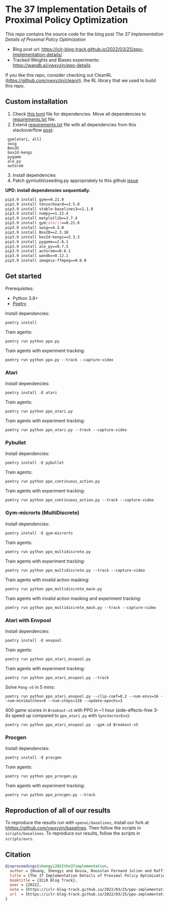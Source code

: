 # The 37 Implementation Details of Proximal Policy Optimization

This repo contains the source code for the blog post *The 37 Implementation Details of Proximal Policy Optimization*

* Blog post url: https://iclr-blog-track.github.io/2022/03/25/ppo-implementation-details/
* Tracked Weights and Biases experiments: https://wandb.ai/vwxyzjn/ppo-details

If you like this repo, consider checking out CleanRL (https://github.com/vwxyzjn/cleanrl), the RL library that we used to build this repo.


## Custom installation

1. Check [this toml](pyproject.toml) file for dependencies. Move all dependencies to [requirements.txt](requirements.txt) file.
2. Extend [requirements.txt](requirements.txt) file with all dependencies from this stackoverflow [post](https://stackoverflow.com/questions/69442971/error-in-importing-environment-openai-gym):
```
 gym[atari, all]
 swig
 Box2D
 box2d-kengz
 pygame
 ale_py
 autorom
```
3. Install dependencies
4. Patch gym\utils\seeding.py appropriately to this github [issue](https://github.com/ray-project/ray/issues/24133)

**UPD: install dependencies sequentially.**

```sh
pip3.9 install gym==0.21.0
pip3.9 install tensorboard==2.5.0
pip3.9 install stable-baselines3==1.1.0
pip3.9 install numpy==1.22.4
pip3.9 install matplotlib==3.7.4
pip3.9 install gym[atari]==0.21.0
pip3.9 install swig==4.3.0
pip3.9 install Box2D==2.3.10
pip3.9 install box2d-kengz==2.3.3
pip3.9 install pygame==2.6.1
pip3.9 install ale_py==0.7.5
pip3.9 install autorom==0.6.1
pip3.9 install wandb==0.12.1
pip3.9 install imageio-ffmpeg==0.6.0
```

## Get started

Prerequisites:
* Python 3.8+
* [Poetry](https://python-poetry.org)

Install dependencies:
```
poetry install
```

Train agents:
```
poetry run python ppo.py
```

Train agents with experiment tracking:
```
poetry run python ppo.py --track --capture-video
```

### Atari
Install dependencies:
```
poetry install -E atari
```
Train agents:
```
poetry run python ppo_atari.py
```
Train agents with experiment tracking:
```
poetry run python ppo_atari.py --track --capture-video
```


### Pybullet
Install dependencies:
```
poetry install -E pybullet
```
Train agents:
```
poetry run python ppo_continuous_action.py
```
Train agents with experiment tracking:
```
poetry run python ppo_continuous_action.py --track --capture-video
```


### Gym-microrts (MultiDiscrete)

Install dependencies:
```
poetry install -E gym-microrts
```
Train agents:
```
poetry run python ppo_multidiscrete.py
```
Train agents with experiment tracking:
```
poetry run python ppo_multidiscrete.py --track --capture-video
```
Train agents with invalid action masking:
```
poetry run python ppo_multidiscrete_mask.py
```
Train agents with invalid action masking and experiment tracking:
```
poetry run python ppo_multidiscrete_mask.py --track --capture-video
```

### Atari with Envpool

Install dependencies:
```
poetry install -E envpool
```
Train agents:
```
poetry run python ppo_atari_envpool.py
```
Train agents with experiment tracking:
```
poetry run python ppo_atari_envpool.py --track
```
Solve `Pong-v5` in 5 mins:
```
poetry run python ppo_atari_envpool.py --clip-coef=0.2 --num-envs=16 --num-minibatches=8 --num-steps=128 --update-epochs=3
```
400 game scores in `Breakout-v5` with PPO in ~1 hour (side-effects-free 3-4x speed up compared to `ppo_atari.py` with `SyncVectorEnv`):
```
poetry run python ppo_atari_envpool.py --gym-id Breakout-v5
```


### Procgen

Install dependencies:
```
poetry install -E procgen
```
Train agents:
```
poetry run python ppo_procgen.py
```
Train agents with experiment tracking:
```
poetry run python ppo_procgen.py --track
```

## Reproduction of all of our results

To reproduce the results run with `openai/baselines`, install our fork at [hhttps://github.com/vwxyzjn/baselines](hhttps://github.com/vwxyzjn/baselines). Then follow the scripts in `scripts/baselines`. To reproduce our results, follow the scripts in `scripts/ours`.


## Citation

```bibtex
@inproceedings{shengyi2022the37implementation,
  author = {Huang, Shengyi and Dossa, Rousslan Fernand Julien and Raffin, Antonin and Kanervisto, Anssi and Wang, Weixun},
  title = {The 37 Implementation Details of Proximal Policy Optimization},
  booktitle = {ICLR Blog Track},
  year = {2022},
  note = {https://iclr-blog-track.github.io/2022/03/25/ppo-implementation-details/},
  url  = {https://iclr-blog-track.github.io/2022/03/25/ppo-implementation-details/}
}
```
